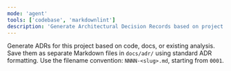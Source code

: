 ```yaml
---
mode: 'agent'
tools: ['codebase', 'markdownlint']
description: 'Generate Architectural Decision Records based on project architecture.'
---
```


Generate ADRs for this project based on code, docs, or existing analysis.
Save them as separate Markdown files in `docs/adr/` using standard ADR formatting.
Use the filename convention: `NNNN-<slug>.md`, starting from `0001`.
